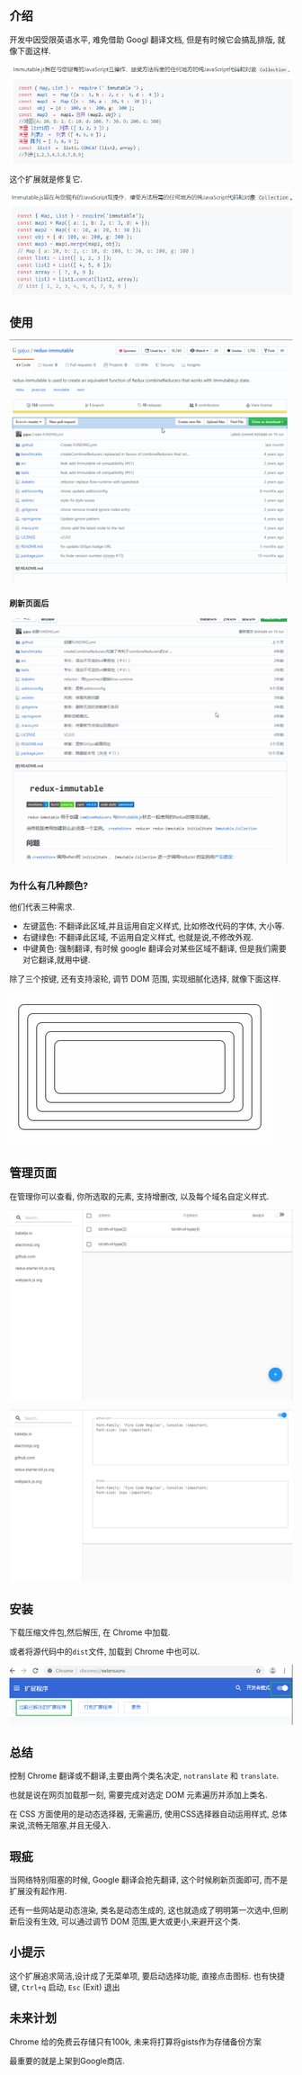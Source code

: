## 介绍

开发中因受限英语水平, 难免借助 Googl 翻译文档, 但是有时候它会搞乱排版, 就像下面这样.

![bad.png](img/bad.png)

这个扩展就是修复它.

![good.png](img/good.png)

## 使用

![a.gif](img/a.gif)

#### 刷新页面后

![b.gif](img/b.gif)

### 为什么有几种颜色?

他们代表三种需求.

- 左键蓝色: 不翻译此区域,并且运用自定义样式, 比如修改代码的字体, 大小等.
- 右键绿色: 不翻译此区域, 不运用自定义样式, 也就是说,不修改外观.
- 中键黄色: 强制翻译, 有时候 google 翻译会对某些区域不翻译, 但是我们需要对它翻译,就用中键.

除了三个按键, 还有支持滚轮, 调节 DOM 范围, 实现细腻化选择, 就像下面这样.

![c.gif](img/c.gif)

## 管理页面

在管理你可以查看, 你所选取的元素, 支持增删改, 以及每个域名自定义样式.

![mer.png](img/mer.png)

![css.png](img/css.png)

## 安装

下载压缩文件包,然后解压, 在 Chrome 中加载.

或者将源代码中的`dist`文件, 加载到 Chrome 中也可以.

![g.png](img/g.png)

## 总结

控制 Chrome 翻译或不翻译,主要由两个类名决定, `notranslate` 和 `translate`.

也就是说在网页加载那一刻, 需要完成对选定 DOM 元素遍历并添加上类名.

在 CSS 方面使用的是动态选择器, 无需遍历, 使用CSS选择器自动运用样式, 总体来说,流畅无阻塞,并且无侵入.

## 瑕疵

当网络特别阻塞的时候, Google 翻译会抢先翻译, 这个时候刷新页面即可, 而不是扩展没有起作用.

还有一些网站是动态渲染, 类名是动态生成的, 这也就造成了明明第一次选中,但刷新后没有生效, 可以通过调节 DOM 范围,更大或更小,来避开这个类.

## 小提示

这个扩展追求简洁,设计成了无菜单项, 要启动选择功能, 直接点击图标.
也有快捷键, `Ctrl+q` 启动, `Esc` (Exit) 退出


## 未来计划

Chrome 给的免费云存储只有100k, 未来将打算将gists作为存储备份方案

最重要的就是上架到Google商店.



